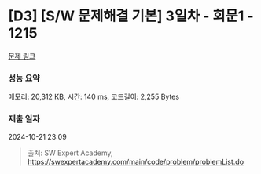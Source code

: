 # [D3] [S/W 문제해결 기본] 3일차 - 회문1 - 1215 

[문제 링크](https://swexpertacademy.com/main/code/problem/problemDetail.do?contestProbId=AV14QpAaAAwCFAYi) 

### 성능 요약

메모리: 20,312 KB, 시간: 140 ms, 코드길이: 2,255 Bytes

### 제출 일자

2024-10-21 23:09



> 출처: SW Expert Academy, https://swexpertacademy.com/main/code/problem/problemList.do